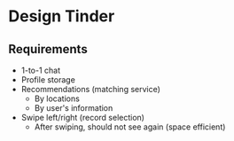 # Design Tinder

## Requirements
- 1-to-1 chat
- Profile storage
- Recommendations (matching service)
  - By locations
  - By user's information
- Swipe left/right (record selection)
  - After swiping, should not see again (space efficient)
